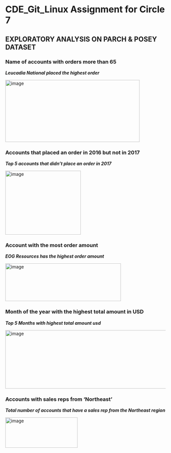 # CDE_Git_Linux Assignment for Circle 7


## EXPLORATORY ANALYSIS ON PARCH & POSEY DATASET

### Name of accounts with orders more than 65
***Leucadia National placed the highest order***

<img width="422" height="194" alt="image" src="https://github.com/user-attachments/assets/0438d75f-5ddb-4159-b68a-2bb58e964679" />



### Accounts that placed an order in 2016 but not in 2017
***Top 5 accounts that didn’t place an order in 2017***

<img width="237" height="200" alt="image" src="https://github.com/user-attachments/assets/ed97d512-cd2c-48d9-b540-c05ca91efd18" />


### Account with the most order amount
***EOG Resources has the highest order amount*** 

<img width="363" height="118" alt="image" src="https://github.com/user-attachments/assets/1904b54e-9e9f-43a7-a0a8-f56c7939f7f1" />


### Month of the year with the highest total amount in USD
***Top 5 Months with highest total amount usd***

<img width="585" height="183" alt="image" src="https://github.com/user-attachments/assets/6fd63532-2cfd-4712-93de-2ebd3a865cd4" />


### Accounts with sales reps from ‘Northeast’
***Total number of accounts that have a sales rep from the Northeast region***

<img width="227" height="95" alt="image" src="https://github.com/user-attachments/assets/d7a3af4f-2b99-4cb9-a9a8-7e892ef6c5ae" />
